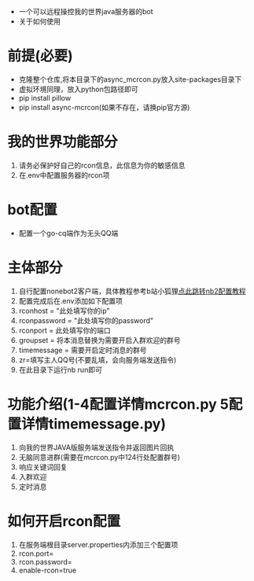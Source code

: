 * 一个可以远程操控我的世界java服务器的bot
* 关于如何使用
# 前提(必要)
* 克隆整个仓库,将本目录下的async_mcrcon.py放入site-packages目录下
* 虚拟环境同理，放入python包路径即可
* pip install pillow
* pip install async-mcrcon(如果不存在，请换pip官方源)
# 我的世界功能部分
1.   请务必保护好自己的rcon信息，此信息为你的敏感信息
2.   在.env中配置服务器的rcon项
# bot配置
* 配置一个go-cq端作为无头QQ端
# 主体部分
1. 自行配置nonebot2客户端，具体教程参考b站小狐狸[点此跳转nb2配置教程](https://www.bilibili.com/read/cv21231223?spm_id_from=333.999.0.0)
2. 配置完成后在.env添加如下配置项
3. rconhost = "此处填写你的ip"
4. rconpassword = "此处填写你的password"
5. rconport = 此处填写你的端口
6. groupset = 将本消息替换为需要开启入群欢迎的群号
7. timemessage = 需要开启定时消息的群号
8. zr=填写主人QQ号(不要乱填，会向服务端发送指令)
9. 在此目录下运行nb run即可
# 功能介绍(1-4配置详情mcrcon.py 5配置详情timemessage.py)
1. 向我的世界JAVA版服务端发送指令并返回图片回执
2. 无脑同意进群(需要在mcrcon.py中124行处配置群号)
3. 响应关键词回复
4. 入群欢迎
5. 定时消息
# 如何开启rcon配置
1. 在服务端根目录server.properties内添加三个配置项
2. rcon.port=
3. rcon.password=
4. enable-rcon=true


